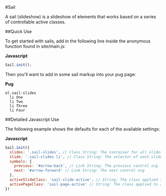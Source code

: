 #Sail

A sail (slideshow) is a slideshow of elements that works based on a series of controllable active classes.

##Quick Use

To get started with sails, add in the following line inside the anonymous function found in site/main.js:

**Javascript**

```js
Sail.init();
```

Then you'll want to add in some sail markup into your pug page:

**Pug**

```pug
ol.sail-slides
  li One
  li Two
  li Three
  li Four
```

##Detailed Javascript Use

The following example shows the defaults for each of the available settings:

**Javascript**

```js
Sail.init({
  slides: '.sail-slides', // Class String: The container for all slides
  slide: '.sail-slides li', // Class String: The selector of each slide
  symbols: {
    previous: '#arrow-back', // Link String: The previous control svg
    next: '#arrow-forward' // Link String: The next control svg
  },
  activeSlideClass: 'sail-slide-active', // String: The class applied to an active slide
  activePageClass: 'sail-page-active' // String: The class applied to an active page
})
```
